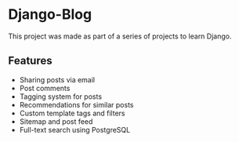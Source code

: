 # Django-Blog

This project was made as part of a series of projects to learn Django.

## Features
 - Sharing posts via email
 - Post comments
 - Tagging system for posts
 - Recommendations for similar posts
 - Custom template tags and filters
 - Sitemap and post feed
 - Full-text search using PostgreSQL
